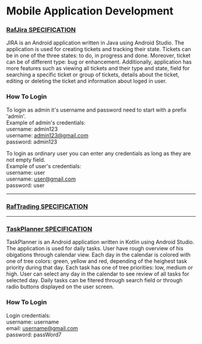 # Mobile Application Development

### [RafJira SPECIFICATION](RafJira/RafJirar_specification.pdf)
JIRA is an Android application written in Java using Android Studio. The application is used for creating tickets and tracking their state. Tickets can be in one of the three states: to do, in progress and done. Moreover, ticket can be of different type: bug or enhancement. Additionally, application has more features such as viewing all tickets and their type and state, field for searching a specific ticket or group of tickets, details about the ticket, editing or deleting the ticket and information about loged in user.
### How To Login
To login as admin it's username and password need to start with a prefix 'admin'.<br>
Example of admin's credentials:<br>
username: admin123<br>
username: admin123@gmail.com<br>
password: admin123<br>

To login as ordinary user you can enter any credentials as long as they are not empty field.<br>
Example of user's credentials:<br>
username: user<br>
username: user@gmail.com<br>
password: user<br>

---

### [RafTrading SPECIFICATION](RafTrading/RafTrading_specification.pdf)

---

### [TaskPlanner SPECIFICATION](TaskPlanner/TaskPlanner_specification.pdf)
TaskPlanner is an Android application written in Kotlin using Android Studio. The application is used for daily tasks. User have rough overview of his obigations through calendar view. Each day in the calendar is colored with one of tree colors: green, yellow and red, depending of the heighest task priority during that day. Each task has one of tree priorities: low, medium or high. User can select any day in the calendar to see review of all tasks for selected day. Daily tasks can be fitered through search field or through radio buttons displayed on the user screen. 
### How To Login
Login credentials:<br>
username: username<br>
email: username@gmail.com<br>
password: passWord7<br>


